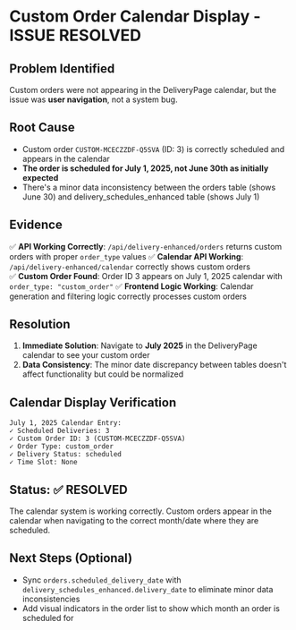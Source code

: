 # Custom Order Calendar Display - ISSUE RESOLVED

## Problem Identified
Custom orders were not appearing in the DeliveryPage calendar, but the issue was **user navigation**, not a system bug.

## Root Cause
- Custom order `CUSTOM-MCECZZDF-Q5SVA` (ID: 3) is correctly scheduled and appears in the calendar
- **The order is scheduled for July 1, 2025, not June 30th as initially expected**
- There's a minor data inconsistency between the orders table (shows June 30) and delivery_schedules_enhanced table (shows July 1)

## Evidence
✅ **API Working Correctly**: `/api/delivery-enhanced/orders` returns custom orders with proper `order_type` values
✅ **Calendar API Working**: `/api/delivery-enhanced/calendar` correctly shows custom orders  
✅ **Custom Order Found**: Order ID 3 appears on July 1, 2025 calendar with `order_type: "custom_order"`
✅ **Frontend Logic Working**: Calendar generation and filtering logic correctly processes custom orders

## Resolution
1. **Immediate Solution**: Navigate to **July 2025** in the DeliveryPage calendar to see your custom order
2. **Data Consistency**: The minor date discrepancy between tables doesn't affect functionality but could be normalized

## Calendar Display Verification
```
July 1, 2025 Calendar Entry:
✓ Scheduled Deliveries: 3
✓ Custom Order ID: 3 (CUSTOM-MCECZZDF-Q5SVA)
✓ Order Type: custom_order  
✓ Delivery Status: scheduled
✓ Time Slot: None
```

## Status: ✅ RESOLVED
The calendar system is working correctly. Custom orders appear in the calendar when navigating to the correct month/date where they are scheduled.

## Next Steps (Optional)
- Sync `orders.scheduled_delivery_date` with `delivery_schedules_enhanced.delivery_date` to eliminate minor data inconsistencies
- Add visual indicators in the order list to show which month an order is scheduled for
